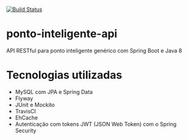 [![Build Status](https://travis-ci.org/robsonalvz/ponto-inteligente-api.svg?branch=master)](https://travis-ci.org/robsonalvz/ponto-inteligente-api)


# ponto-inteligente-api
API RESTful para ponto inteligente genérico com Spring Boot e Java 8

# Tecnologias utilizadas
* MySQL com JPA e Spring Data
* Flyway
* JUnit e Mockito
* TravisCI
* EhCache
* Autenticação com tokens JWT (JSON Web Token) com o Spring Security
